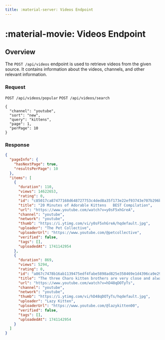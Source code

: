 ```yaml
---
title: :material-server: Videos Endpoint
---
```


# :material-movie: Videos Endpoint

## Overview

The `POST /api/videos` endpoint is used to retrieve videos from the given source. It contains information about the videos, channels, and other relevant information.

### Request

`POST /api/videos/popular`
`POST /api/videos/search`

```
{
  "channel": "youtube",
  "sort": "new",
  "query": "kittens",
  "page": 1,
  "perPage": 10
}
```

### Response

```json
{
  "pageInfo": {
    "hasNextPage": true,
    "resultsPerPage": 10
  },
  "items": [
    {
      "duration": 110,
      "views": 14622653,
      "rating": 0,
      "id": "c85017ca87477168d648727753c4ded8a35f173e22ef93743e707b296becb299",
      "title": "20 Minutes of Adorable Kittens   BEST Compilation",
      "url": "https://www.youtube.com/watch?v=y0sF5xhGreA",
      "channel": "youtube",
      "network": "youtube",
      "thumb": "https://i.ytimg.com/vi/y0sF5xhGreA/hqdefault.jpg",
      "uploader": "The Pet Collective",
      "uploaderUrl": "https://www.youtube.com/@petcollective",
      "verified": false,
      "tags": [],
      "uploadedAt": 1741142954
    },
    {
      "duration": 869,
      "views": 5294,
      "rating": 0,
      "id": "a867c7478b16ab1139475edf4fabe5898ad825e358469e1d4396ca9e2986bb8b",
      "title": "The three Charo kitten brothers are very close and always together",
      "url": "https://www.youtube.com/watch?v=hD48qDOTyTs",
      "channel": "youtube",
      "network": "youtube",
      "thumb": "https://i.ytimg.com/vi/hD48qDOTyTs/hqdefault.jpg",
      "uploader": "Lazy Kitten",
      "uploaderUrl": "https://www.youtube.com/@lazykitten00",
      "verified": false,
      "tags": [],
      "uploadedAt": 1741142954
    }
  ]
}
```
